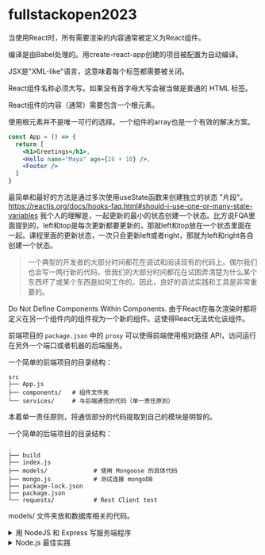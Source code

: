 # fullstackopen2023

当使用React时，所有需要渲染的内容通常被定义为React组件。

编译是由Babel处理的。用create-react-app创建的项目被配置为自动编译。

JSX是"XML-like"语言，这意味着每个标签都需要被关闭。

React组件名称必须大写。如果没有首字母大写会被当做是普通的 HTML 标签。

React组件的内容（通常）需要包含一个根元素。

使用根元素并不是唯一可行的选择。一个组件的array也是一个有效的解决方案。

```jsx
const App = () => {
  return [
    <h1>Greetings</h1>,
    <Hello name="Maya" age={26 + 10} />,
    <Footer />
  ]
}
```

最简单和最好的方法是通过多次使用useState函数来创建独立的状态 "片段"。
https://reactjs.org/docs/hooks-faq.html#should-i-use-one-or-many-state-variables
我个人的理解是，一起更新的最小的状态创建一个状态。比方说FQA里面提到的，left和top是每次更新都要更新的，那就left和top放在一个状态里面在一起。课程里面的更新状态，一次只会更新left或者right，那就为left和right各自创建一个状态。

> 一个典型的开发者的大部分时间都花在调试和阅读现有的代码上。偶尔我们也会写一两行新的代码，但我们的大部分时间都花在试图弄清楚为什么某个东西坏了或某个东西是如何工作的。因此，良好的调试实践和工具是非常重要的。

Do Not Define Components Within Components.
由于React在每次渲染时都将定义在另一个组件内的组件视为一个新的组件。这使得React无法优化该组件。

前端项目的 `package.json` 中的 `proxy` 可以使得前端使用相对路径 API，访问运行在另外一个端口或者机器的后端服务。

一个简单的前端项目的目录结构：
```
src
├── App.js
├── components/   # 组件文件夹
└── services/     # 与后端通信的代码（单一责任原则）
```

本着单一责任原则，将通信部分的代码提取到自己的模块是明智的。

一个简单的后端项目的目录结构：
```
.
├── build
├── index.js
├── models/             # 使用 Mongoose 的具体代码
├── mongo.js            # 测试连接 mongoDB
├── package-lock.json
├── package.json
└── requests/           # Rest Client test
```
models/ 文件夹放和数据库相关的代码。

<details>

<summary>用 NodeJS 和 Express 写服务端程序</summary>

Part 3 用 NodeJS 和 Express 写服务端程序，用到了一些库：
```
- cors      # 启用跨源资源共享
- dotenv    # 用于读取 .env 中的秘密信息
- express   # 一个很友好的 Node 服务端开发库
- mongoose  # 连接使用 MongoDB
- morgan    # 日志打印的中间件
```

Express 是一个路由和中间件的 web 框架，一个 Express 应用就是一系列的中间件函数调用。中间件是可以用来处理 request 和 response 对象的函数。在实践中，你可以同时使用几个中间件。当你有多个中间件时，它们会按照在 Express 中被使用的顺序一个一个地被执行。中间件是一个接收三个参数的函数。

中间件函数示例：
```js
const requestLogger = (request, response, next) => {
  console.log('Method:', request.method)
  console.log('Path:  ', request.path)
  console.log('Body:  ', request.body)
  console.log('---')
  next()
}
```

Express 内置的中间件：
```js
const express = require('express')
const app = express()

app.use(express.josn())  // josn-parser
app.use(express.static('./build'))  // 服务静态文件
```

json-parser 从请求中获取原始数据，这些数据存储在 request 对象中，将其解析为一个 JavaScript 对象，并将其作为一个新的属性 body 分配给 request 对象。每当express收到一个HTTP GET请求时，它将首先检查build目录中是否包含一个与请求地址相对应的文件。如果找到了正确的文件，express将返回它。

错误作为参数被传递给 next 函数。如果 next 被调用时没有参数，那么将简单地继续执行下一个路由或中间件。如果 next 函数有参数，那么将执行 错误处理中间件。

注意错误处理中间件必须是最后一个载入的中间件！

在课程的示例代码中路由处理是 MVC 的 Controller，数据校验交给 Model 部分的代码处理。

</details>

<details>

<summary>Node.js 最佳实践</summary>

项目的目录结构进行修改后，我们最终得到以下结构。

```
├── index.js
├── app.js
├── build
│   └── ...
├── controllers
│   └── notes.js
├── models
│   └── note.js
├── package-lock.json
├── package.json
├── utils
│   ├── config.js
│   ├── logger.js
│   └── middleware.js
```

</details>
